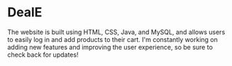 # DealE
The website is built using HTML, CSS, Java, and MySQL, and allows users to easily log in and add products to their cart. I'm constantly working on adding new features and improving the user experience, so be sure to check back for updates!
